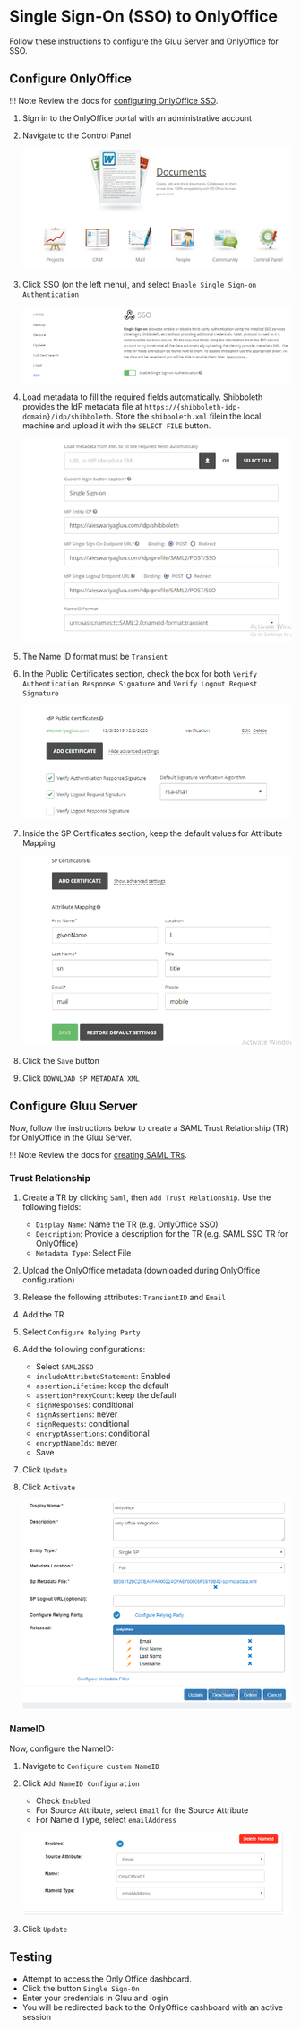 
# Single Sign-On (SSO) to OnlyOffice

Follow these instructions to configure the Gluu Server and OnlyOffice for SSO. 

## Configure OnlyOffice

!!! Note
    Review the docs for [configuring OnlyOffice SSO](https://helpcenter.onlyoffice.com/server/controlpanel/enterprise/sso-description.aspx). 

1. Sign in to the OnlyOffice portal with an administrative account

1. Navigate to the Control Panel 

    ![image](../../img/integration/onlyoffice/oo_control-panel.png)

1. Click SSO (on the left menu), and select `Enable Single Sign-on Authentication`

    ![image](../../img/integration/onlyoffice/oo-sso.png)

1. Load metadata to fill the required fields automatically. Shibboleth provides the IdP metadata file at `https://{shibboleth-idp-domain}/idp/shibboleth`. Store the `shibboleth.xml` filein the local machine and upload it with the `SELECT FILE` button.

    ![image](../../img/integration/onlyoffice/oo-add-metadata.png)

1. The Name ID format must be `Transient` <!--Check this, might be Persistent-->

1. In the Public Certificates section, check the box for both `Verify Authentication Response Signature` and `Verify Logout Request Signature` 

    ![image](../../img/integration/onlyoffice/oo-idp-certificate.png)

1. Inside the SP Certificates section, keep the default values for Attribute Mapping

    ![image](../../img/integration/onlyoffice/oo-sp-certificate.png)

1. Click the `Save` button 
     
1. Click `DOWNLOAD SP METADATA XML`

## Configure Gluu Server

Now, follow the instructions below to create a SAML Trust Relationship (TR) for OnlyOffice in the Gluu Server.

!!! Note
    Review the docs for [creating SAML TRs](../../admin-guide/saml.md). 

### Trust Relationship
1. Create a TR by clicking `Saml`, then `Add Trust Relationship`. Use the following fields:
    - `Display Name`: Name the TR (e.g. OnlyOffice SSO)
    - `Description`: Provide a description for the TR (e.g. SAML SSO TR for OnlyOffice)
    - `Metadata Type`: Select File
1. Upload the OnlyOffice metadata (downloaded during OnlyOffice configuration)
1. Release the following attributes: `TransientID` and `Email`
1. Add the TR
1. Select `Configure Relying Party` 
1. Add the following configurations: 
    - Select `SAML2SSO`
    - `includeAttributeStatement`: Enabled
    - `assertionLifetime`: keep the default
    - `assertionProxyCount`: keep the default
    - `signResponses`: conditional
    - `signAssertions`: never
    - `signRequests`: conditional
    - `encryptAssertions`: conditional
    - `encryptNameIds`: never
    - Save  
1. Click `Update` 
1. Click `Activate` 

    ![image](../../img/integration/onlyoffice/oo-trust-relationship.png)

### NameID

Now, configure the NameID: 

1. Navigate to `Configure custom NameID`
1. Click `Add NameID Configuration`
    - Check `Enabled`
    - For Source Attribute, select `Email` for the Source Attribute
    - For NameId Type, select `emailAddress` 

    ![image](../../img/integration/onlyoffice/oo-name-id.png)
    
1. Click `Update`  

## Testing  

- Attempt to access the Only Office dashboard.
- Click the button `Single Sign-On`
- Enter your credentials in Gluu and login
- You will be redirected back to the OnlyOffice dashboard with an active session 
